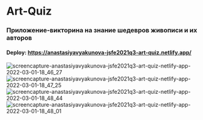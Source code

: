 # Art-Quiz
### Приложение-викторина на знание шедевров живописи и их авторов

#### Deploy: https://anastasiyavyakunova-jsfe2021q3-art-quiz.netlify.app/
![screencapture-anastasiyavyakunova-jsfe2021q3-art-quiz-netlify-app-2022-03-01-18_46_27](https://user-images.githubusercontent.com/43698808/156201686-744e15ee-8f09-4021-b10e-879afc4d72cc.png)
![screencapture-anastasiyavyakunova-jsfe2021q3-art-quiz-netlify-app-2022-03-01-18_47_25](https://user-images.githubusercontent.com/43698808/156202028-ba5d5884-87ba-488b-a81e-8eb1fea7c075.png)
![screencapture-anastasiyavyakunova-jsfe2021q3-art-quiz-netlify-app-2022-03-01-18_48_44](https://user-images.githubusercontent.com/43698808/156202039-3c4d7a48-52dc-4364-a4f9-2c5b8d3c6032.png)
![screencapture-anastasiyavyakunova-jsfe2021q3-art-quiz-netlify-app-2022-03-01-18_48_01](https://user-images.githubusercontent.com/43698808/156202054-daffcbd0-4a3b-446b-b705-5dd86e63a6d6.png)
